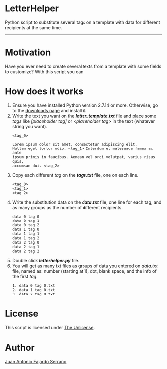 # LetterHelper

Python script to substitute several tags on a template with data for different recipients at the same time.

--------

# Motivation
Have you ever need to create several texts from a template with some fields to customize? With this script you can.

# How does it works
1. Ensure you have installed Python version 2.7.14 or more. Otherwise, go to the [downloads page]( https://www.python.org/downloads/) and install it.
2. Write the text you want on the __*letter_template.txt*__ file and place some *tags* like *[placeholder tag]* or *&lt;placeholder tag&gt;* in the text (whatever string you want).
    ```
    <tag_0>

    Lorem ipsum dolor sit amet, consectetur adipiscing elit.
    Nullam eget tortor odio. <tag_1> Interdum et malesuada fames ac ante
    ipsum primis in faucibus. Aenean vel orci volutpat, varius risus quis,
    accumsan dui. <tag_2>
    ```
3. Copy each different *tag* on the __*tags.txt*__ file, one on each line.
    ```
    <tag_0>
    <tag_1>
    <tag_2>
    ```
4. Write the substitution data on the __*data.txt*__ file, one line for each tag, and as many groups as the number of different recipients.
    ```
    data 0 tag 0
    data 0 tag 1
    data 0 tag 2
    data 1 tag 0
    data 1 tag 1
    data 1 tag 2
    data 2 tag 0
    data 2 tag 1
    data 2 tag 2
    ```
5. Double click __*letterhelper.py*__ file.
6. You will get as many txt files as groups of data you entered on *data.txt* file, named as: number (starting at 1), dot, blank space, and the info of the first *tag*.
    ```
    1. data 0 tag 0.txt
    2. data 1 tag 0.txt
    3. data 2 tag 0.txt
    ```

# License
This script is licensed under [The Unlicense](https://github.com/JAFS6/LetterHelper/blob/master/LICENSE).

# Author
[Juan Antonio Fajardo Serrano](https://www.linkedin.com/in/jafs6)
